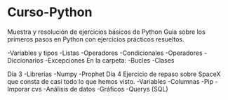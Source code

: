 # Curso-Python
Muestra y resolución de ejercicios básicos de Python
Guia sobre los primeros pasos en Python con ejercicios prácticos resueltos.

  -Variables y tipos
  -Listas
  -Operadores
  -Condicionales
  -Operadores
  -Diccionarios
  -Excepciones
En la carpeta:
  -Bucles
  -Clases

Día 3
  -Librerías
  -Numpy
  -Prophet
Día 4
Ejercicio de repaso sobre SpaceX que consta de casi todo lo que hemos visto.
  -Variables
  -Columnas
  -Pip
  -Imporar cvs
  -Análisis de datos
  -Gráficos
  -Querys (SQL)
